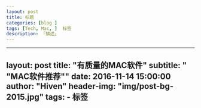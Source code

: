 ```yaml
---
layout: post  
title: 标题 
categories: [blog ]  
tags: [Tech, Mac, ]  标签
description: 「描述」   
---
```


---
layout:     post
title:      "有质量的MAC软件"
subtitle:   " \"MAC软件推荐\""
date:       2016-11-14 15:00:00
author:     "Hiven"
header-img: "img/post-bg-2015.jpg"
tags:
    - 标签
---
